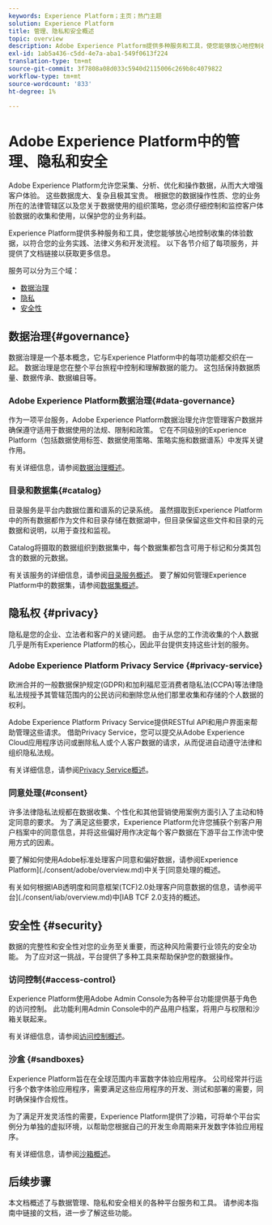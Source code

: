 ```yaml
---
keywords: Experience Platform；主页；热门主题
solution: Experience Platform
title: 管理、隐私和安全概述
topic: overview
description: Adobe Experience Platform提供多种服务和工具，使您能够放心地控制收集的体验数据，以符合您的业务实践、法律义务和开发流程。
exl-id: 1ab5a436-c5dd-4e7a-aba1-549f0613f224
translation-type: tm+mt
source-git-commit: 3f7808a08d033c5940d2115006c269b8c4079822
workflow-type: tm+mt
source-wordcount: '833'
ht-degree: 1%

---
```


# Adobe Experience Platform中的管理、隐私和安全

Adobe Experience Platform允许您采集、分析、优化和操作数据，从而大大增强客户体验。 这些数据庞大、复杂且极其宝贵。 根据您的数据操作性质、您的业务所在的法律管辖区以及您关于数据使用的组织策略，您必须仔细控制和监控客户体验数据的收集和使用，以保护您的业务利益。

Experience Platform提供多种服务和工具，使您能够放心地控制收集的体验数据，以符合您的业务实践、法律义务和开发流程。 以下各节介绍了每项服务，并提供了文档链接以获取更多信息。

服务可以分为三个域：

* [数据治理](#governance)
* [隐私](#privacy)
* [安全性](#security)

## 数据治理{#governance}

数据治理是一个基本概念，它与Experience Platform中的每项功能都交织在一起。 数据治理是您在整个平台旅程中控制和理解数据的能力。 这包括保持数据质量、数据传承、数据编目等。

### Adobe Experience Platform数据治理{#data-governance}

作为一项平台服务，Adobe Experience Platform数据治理允许您管理客户数据并确保遵守适用于数据使用的法规、限制和政策。 它在不同级别的Experience Platform（包括数据使用标签、数据使用策略、策略实施和数据谱系）中发挥关键作用。

有关详细信息，请参阅[数据治理概述](../../data-governance/home.md)。

### 目录和数据集{#catalog}

目录服务是平台内数据位置和谱系的记录系统。 虽然摄取到Experience Platform中的所有数据都作为文件和目录存储在数据湖中，但目录保留这些文件和目录的元数据和说明，以用于查找和监视。

Catalog将摄取的数据组织到数据集中，每个数据集都包含可用于标记和分类其包含的数据的元数据。

有关该服务的详细信息，请参阅[目录服务概述](../../catalog/home.md)。 要了解如何管理Experience Platform中的数据集，请参阅[数据集概述](../../catalog/datasets/overview.md)。

## 隐私权 {#privacy}

隐私是您的企业、立法者和客户的关键问题。 由于从您的工作流收集的个人数据几乎是所有Experience Platform的核心，因此平台提供支持这些计划的服务。

### Adobe Experience Platform Privacy Service {#privacy-service}

欧洲合并的一般数据保护规定(GDPR)和加利福尼亚消费者隐私法(CCPA)等法律隐私法规授予其管辖范围内的公民访问和删除您从他们那里收集和存储的个人数据的权利。

Adobe Experience Platform Privacy Service提供RESTful API和用户界面来帮助管理这些请求。 借助Privacy Service，您可以提交从Adobe Experience Cloud应用程序访问或删除私人或个人客户数据的请求，从而促进自动遵守法律和组织隐私法规。

有关详细信息，请参阅[Privacy Service概述](../../privacy-service/home.md)。

### 同意处理{#consent}

许多法律隐私法规都在数据收集、个性化和其他营销使用案例方面引入了主动和特定同意的要求。 为了满足这些要求，Experience Platform允许您捕获个别客户用户档案中的同意信息，并将这些偏好用作决定每个客户数据在下游平台工作流中使用方式的因素。

要了解如何使用Adobe标准处理客户同意和偏好数据，请参阅Experience Platform](./consent/adobe/overview.md)中关于[同意处理的概述。

有关如何根据IAB透明度和同意框架(TCF)2.0处理客户同意数据的信息，请参阅平台](./consent/iab/overview.md)中[IAB TCF 2.0支持的概述。

## 安全性 {#security}

数据的完整性和安全性对您的业务至关重要，而这种风险需要行业领先的安全功能。 为了应对这一挑战，平台提供了多种工具来帮助保护您的数据操作。

### 访问控制{#access-control}

Experience Platform使用Adobe Admin Console为各种平台功能提供基于角色的访问控制。 此功能利用Admin Console中的产品用户档案，将用户与权限和沙箱关联起来。

有关详细信息，请参阅[访问控制概述](../../access-control/home.md)。

### 沙盒 {#sandboxes}

Experience Platform旨在在全球范围内丰富数字体验应用程序。 公司经常并行运行多个数字体验应用程序，需要满足这些应用程序的开发、测试和部署的需要，同时确保操作合规性。

为了满足开发灵活性的需要，Experience Platform提供了沙箱，可将单个平台实例分为单独的虚拟环境，以帮助您根据自己的开发生命周期来开发数字体验应用程序。

有关详细信息，请参阅[沙箱概述](../../sandboxes/home.md)。

## 后续步骤

本文档概述了与数据管理、隐私和安全相关的各种平台服务和工具。 请参阅本指南中链接的文档，进一步了解这些功能。
